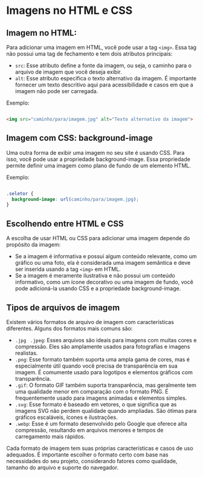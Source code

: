 # Imagens no HTML e CSS

## Imagem no HTML: <img>

Para adicionar uma imagem em HTML, você pode usar a tag ``<img>``. Essa tag não possui uma tag de fechamento e tem dois atributos principais:

- ``src``: Esse atributo define a fonte da imagem, ou seja, o caminho para o arquivo de imagem que você deseja exibir.
- ``alt``: Esse atributo especifica o texto alternativo da imagem. É importante fornecer um texto descritivo aqui para acessibilidade e casos em que a imagem não pode ser carregada.

Exemplo:

``` html

<img src="caminho/para/imagem.jpg" alt="Texto alternativo da imagem">
```

## Imagem com CSS: background-image

Uma outra forma de exibir uma imagem no seu site é usando CSS. Para isso, você pode usar a propriedade background-image. Essa propriedade permite definir uma imagem como plano de fundo de um elemento HTML.

Exemplo:

```css

.seletor {
  background-image: url(caminho/para/imagem.jpg);
}
```

## Escolhendo entre HTML e CSS

A escolha de usar HTML ou CSS para adicionar uma imagem depende do propósito da imagem:

- Se a imagem é informativa e possui algum conteúdo relevante, como um gráfico ou uma foto, ela é considerada uma imagem semântica e deve ser inserida usando a tag ``<img>`` em HTML.
- Se a imagem é meramente ilustrativa e não possui um conteúdo informativo, como um ícone decorativo ou uma imagem de fundo, você pode adicioná-la usando CSS e a propriedade background-image.

## Tipos de arquivos de imagem

Existem vários formatos de arquivo de imagem com características diferentes. Alguns dos formatos mais comuns são:

- ``.jpg `` ``.jpeg``: Esses arquivos são ideais para imagens com muitas cores e compressão. Eles são amplamente usados para fotografias e imagens realistas.
- ``.png``: Esse formato também suporta uma ampla gama de cores, mas é especialmente útil quando você precisa de transparência em sua imagem. É comumente usado para logotipos e elementos gráficos com transparência.
- ``.gif``: O formato GIF também suporta transparência, mas geralmente tem uma qualidade menor em comparação com o formato PNG. É frequentemente usado para imagens animadas e elementos simples.
- ``.svg``: Esse formato é baseado em vetores, o que significa que as imagens SVG não perdem qualidade quando ampliadas. São ótimas para gráficos escaláveis, ícones e ilustrações.
- ``.webp``: Esse é um formato desenvolvido pelo Google que oferece alta compressão, resultando em arquivos menores e tempos de carregamento mais rápidos.

Cada formato de imagem tem suas próprias características e casos de uso adequados. É importante escolher o formato certo com base nas necessidades do seu projeto, considerando fatores como qualidade, tamanho do arquivo e suporte do navegador.